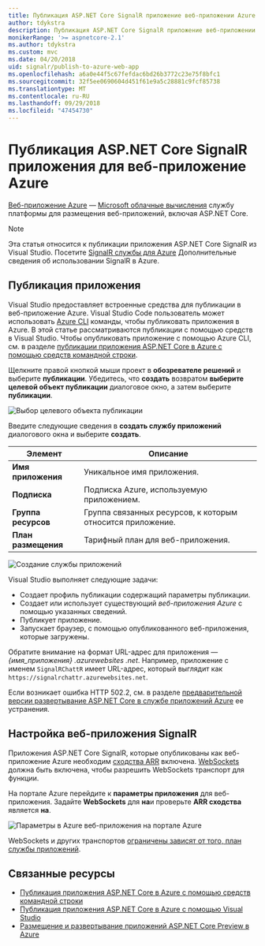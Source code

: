 ```yaml
---
title: Публикация ASP.NET Core SignalR приложение веб-приложении Azure
author: tdykstra
description: Публикация ASP.NET Core SignalR приложение веб-приложении Azure
monikerRange: '>= aspnetcore-2.1'
ms.author: tdykstra
ms.custom: mvc
ms.date: 04/20/2018
uid: signalr/publish-to-azure-web-app
ms.openlocfilehash: a6a0e44f5c67fefdac6bd26b3772c23e75f8bfc1
ms.sourcegitcommit: 32f5ee0690604d451f61e9a5c28881c9fcf85738
ms.translationtype: MT
ms.contentlocale: ru-RU
ms.lasthandoff: 09/29/2018
ms.locfileid: "47454730"
---
```

# <a name="publish-an-aspnet-core-signalr-app-to-an-azure-web-app"></a>Публикация ASP.NET Core SignalR приложения для веб-приложение Azure

[Веб-приложение Azure](/azure/app-service/app-service-web-overview) — [Microsoft облачные вычисления](https://azure.microsoft.com/) службу платформы для размещения веб-приложений, включая ASP.NET Core.

> [!NOTE]
> Эта статья относится к публикации приложения ASP.NET Core SignalR из Visual Studio. Посетите [SignalR службы для Azure](https://azure.microsoft.com/en-gb/services/signalr-service?) Дополнительные сведения об использовании SignalR в Azure.

## <a name="publish-the-app"></a>Публикация приложения

Visual Studio предоставляет встроенные средства для публикации в веб-приложение Azure. Visual Studio Code пользователь может использовать [Azure CLI](/cli/azure) команды, чтобы публиковать приложения в Azure. В этой статье рассматриваются публикации с помощью средств в Visual Studio. Чтобы опубликовать приложение с помощью Azure CLI, см. в разделе [публикации приложения ASP.NET Core в Azure с помощью средств командной строки](/azure/app-service/app-service-web-get-started-dotnet).

Щелкните правой кнопкой мыши проект в **обозревателе решений** и выберите **публикации**. Убедитесь, что **создать** возвратом **выберите целевой объект публикации** диалоговое окно, а затем выберите **публикации**.

![Выбор целевого объекта публикации](publish-to-azure-web-app/_static/pick-publish-target-dialog.png)

Введите следующие сведения в **создать службу приложений** диалогового окна и выберите **создать**.

| Элемент | Описание |
| ---- | ----------- |
| **Имя приложения** | Уникальное имя приложения. |
| **Подписка** | Подписка Azure, используемую приложением. |
| **Группа ресурсов** | Группа связанных ресурсов, к которым относится приложение.  |
| **План размещения** | Тарифный план для веб-приложения. |

![Создание службы приложений](publish-to-azure-web-app/_static/create-app-service-dialog.png)

Visual Studio выполняет следующие задачи:

* Создает профиль публикации содержащий параметры публикации.
* Создает или использует существующий *веб-приложения Azure* с помощью указанных сведений.
* Публикует приложение.
* Запускает браузер, с помощью опубликованного веб-приложения, которые загружены.

Обратите внимание на формат URL-адрес для приложения — *{имя_приложения} .azurewebsites .net*. Например, приложение с именем `SignalRChattR` имеет URL-адрес, который выглядит как `https://signalrchattr.azurewebsites.net`.

Если возникает ошибка HTTP 502.2, см. в разделе [предварительной версии развертывание ASP.NET Core в службе приложений Azure](xref:host-and-deploy/azure-apps/index) ее устранения.

## <a name="configure-signalr-web-app"></a>Настройка веб-приложения SignalR

Приложения ASP.NET Core SignalR, которые опубликованы как веб-приложение Azure необходим [сходства ARR](https://en.wikipedia.org/wiki/Application_Request_Routing) включена. [WebSockets](xref:fundamentals/websockets) должна быть включена, чтобы разрешить WebSockets транспорт для функции.

На портале Azure перейдите к **параметры приложения** для веб-приложения. Задайте **WebSockets** для **на**и проверьте **ARR сходства** является **на**.

![Параметры в Azure веб-приложения на портале Azure](publish-to-azure-web-app/_static/azure-web-app-settings.png)

 WebSockets и других транспортов [ограничены зависят от того, план службы приложений](/azure/azure-subscription-service-limits#app-service-limits).

## <a name="related-resources"></a>Связанные ресурсы

* [Публикация приложения ASP.NET Core в Azure с помощью средств командной строки](/azure/app-service/app-service-web-get-started-dotnet)
* [Публикация приложения ASP.NET Core в Azure с помощью Visual Studio](xref:tutorials/publish-to-azure-webapp-using-vs)
* [Размещение и развертывание приложений ASP.NET Core Preview в Azure](xref:host-and-deploy/azure-apps/index#deploy-aspnet-core-preview-release-to-azure-app-service)
